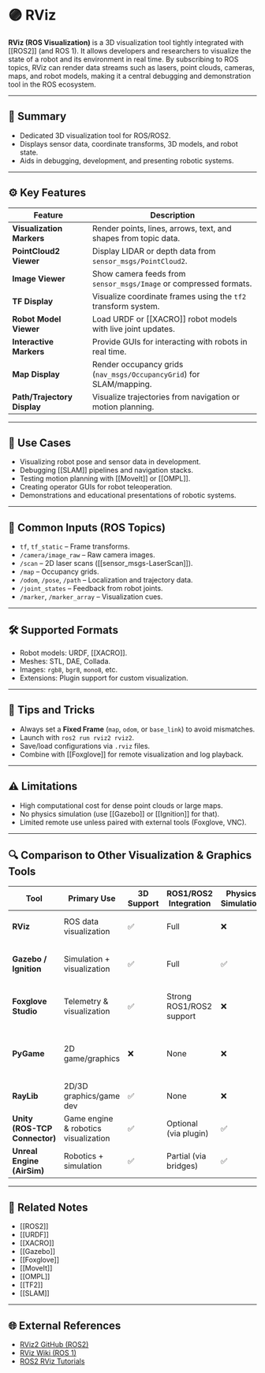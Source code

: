 # 🟣 RViz

**RViz (ROS Visualization)** is a 3D visualization tool tightly integrated with [[ROS2]] (and ROS 1). It allows developers and researchers to visualize the state of a robot and its environment in real time. By subscribing to ROS topics, RViz can render data streams such as lasers, point clouds, cameras, maps, and robot models, making it a central debugging and demonstration tool in the ROS ecosystem.

---

## 🧠 Summary

- Dedicated 3D visualization tool for ROS/ROS2.
- Displays sensor data, coordinate transforms, 3D models, and robot state.
- Aids in debugging, development, and presenting robotic systems.

---

## ⚙️ Key Features

| Feature | Description |
|--------|-------------|
| **Visualization Markers** | Render points, lines, arrows, text, and shapes from topic data. |
| **PointCloud2 Viewer** | Display LIDAR or depth data from `sensor_msgs/PointCloud2`. |
| **Image Viewer** | Show camera feeds from `sensor_msgs/Image` or compressed formats. |
| **TF Display** | Visualize coordinate frames using the `tf2` transform system. |
| **Robot Model Viewer** | Load URDF or [[XACRO]] robot models with live joint updates. |
| **Interactive Markers** | Provide GUIs for interacting with robots in real time. |
| **Map Display** | Render occupancy grids (`nav_msgs/OccupancyGrid`) for SLAM/mapping. |
| **Path/Trajectory Display** | Visualize trajectories from navigation or motion planning. |

---

## 🚀 Use Cases

- Visualizing robot pose and sensor data in development.
- Debugging [[SLAM]] pipelines and navigation stacks.
- Testing motion planning with [[MoveIt]] or [[OMPL]].
- Creating operator GUIs for robot teleoperation.
- Demonstrations and educational presentations of robotic systems.

---

## 🧪 Common Inputs (ROS Topics)

- `tf`, `tf_static` – Frame transforms.
- `/camera/image_raw` – Raw camera images.
- `/scan` – 2D laser scans ([[sensor_msgs-LaserScan]]).
- `/map` – Occupancy grids.
- `/odom`, `/pose`, `/path` – Localization and trajectory data.
- `/joint_states` – Feedback from robot joints.
- `/marker`, `/marker_array` – Visualization cues.

---

## 🛠 Supported Formats

- Robot models: URDF, [[XACRO]].
- Meshes: STL, DAE, Collada.
- Images: `rgb8`, `bgr8`, `mono8`, etc.
- Extensions: Plugin support for custom visualization.

---

## 🏁 Tips and Tricks

- Always set a **Fixed Frame** (`map`, `odom`, or `base_link`) to avoid mismatches.
- Launch with `ros2 run rviz2 rviz2`.
- Save/load configurations via `.rviz` files.
- Combine with [[Foxglove]] for remote visualization and log playback.

---

## ⚠️ Limitations

- High computational cost for dense point clouds or large maps.
- No physics simulation (use [[Gazebo]] or [[Ignition]] for that).
- Limited remote use unless paired with external tools (Foxglove, VNC).

---

## 🔍 Comparison to Other Visualization & Graphics Tools

| Tool      | Primary Use | 3D Support | ROS1/ROS2 Integration | Physics Simulation | Notes |
|-----------|-------------|------------|-----------------------|-------------------|-------|
| **RViz** | ROS data visualization | ✅ | Full | ❌ | Core ROS debugging tool. |
| **Gazebo / Ignition** | Simulation + visualization | ✅ | Full | ✅ | Physics + visualization; complements RViz. |
| **Foxglove Studio** | Telemetry & visualization | ✅ | Strong ROS1/ROS2 support | ❌ | Focused on log playback and dashboards. |
| **PyGame** | 2D game/graphics | ❌ | None | ❌ | General graphics library, not ROS-oriented. |
| **RayLib** | 2D/3D graphics/game dev | ✅ | None | ❌ | Lightweight graphics library. |
| **Unity (ROS-TCP Connector)** | Game engine & robotics visualization | ✅ | Optional (via plugin) | ✅ | High-fidelity rendering + physics. |
| **Unreal Engine (AirSim)** | Robotics + simulation | ✅ | Partial (via bridges) | ✅ | Photorealistic simulation for drones/AV. |

---

## 🔗 Related Notes

- [[ROS2]]
- [[URDF]]
- [[XACRO]]
- [[Gazebo]]
- [[Foxglove]]
- [[MoveIt]]
- [[OMPL]]
- [[TF2]]
- [[SLAM]]

---

## 🌐 External References

- [RViz2 GitHub (ROS2)](https://github.com/ros2/rviz)
- [RViz Wiki (ROS 1)](http://wiki.ros.org/rviz)
- [ROS2 RViz Tutorials](https://docs.ros.org/en/rolling/Tutorials/Intermediate/RViz/Using-RViz.html)
